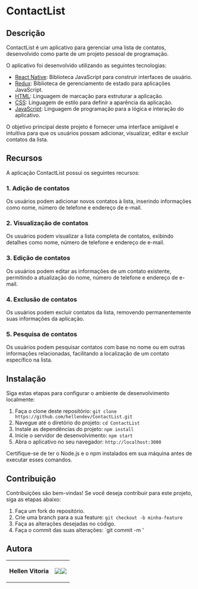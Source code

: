 # ContactList

## Descrição
ContactList é um aplicativo para gerenciar uma lista de contatos, desenvolvido como parte de um projeto pessoal de programação.

O aplicativo foi desenvolvido utilizando as seguintes tecnologias:
- [React Native](https://reactnative.dev): Biblioteca JavaScript para construir interfaces de usuário.
- [Redux](https://redux.js.org): Biblioteca de gerenciamento de estado para aplicações JavaScript.
- [HTML](https://cdn.jsdelivr.net/gh/devicons/devicon/icons/html5/html5-original.svg): Linguagem de marcação para estruturar a aplicação.
- [CSS](https://raw.githubusercontent.com/devicons/devicon/master/icons/css3/css3-original.svg): Linguagem de estilo para definir a aparência da aplicação.
- [JavaScript](https://raw.githubusercontent.com/devicons/devicon/master/icons/javascript/javascript-plain.svg): Linguagem de programação para a lógica e interação do aplicativo.

O objetivo principal deste projeto é fornecer uma interface amigável e intuitiva para que os usuários possam adicionar, visualizar, editar e excluir contatos da lista.

## Recursos
A aplicação ContactList possui os seguintes recursos:

### 1. Adição de contatos
Os usuários podem adicionar novos contatos à lista, inserindo informações como nome, número de telefone e endereço de e-mail.

### 2. Visualização de contatos
Os usuários podem visualizar a lista completa de contatos, exibindo detalhes como nome, número de telefone e endereço de e-mail.

### 3. Edição de contatos
Os usuários podem editar as informações de um contato existente, permitindo a atualização do nome, número de telefone e endereço de e-mail.

### 4. Exclusão de contatos
Os usuários podem excluir contatos da lista, removendo permanentemente suas informações da aplicação.

### 5. Pesquisa de contatos
Os usuários podem pesquisar contatos com base no nome ou em outras informações relacionadas, facilitando a localização de um contato específico na lista.



## Instalação
Siga estas etapas para configurar o ambiente de desenvolvimento localmente:

1. Faça o clone deste repositório: `git clone https://github.com/hellendev/ContactList.git`
2. Navegue até o diretório do projeto: `cd ContactList`
3. Instale as dependências do projeto: `npm install`
4. Inicie o servidor de desenvolvimento: `npm start`
5. Abra o aplicativo no seu navegador: `http://localhost:3000`

Certifique-se de ter o Node.js e o npm instalados em sua máquina antes de executar esses comandos.

## Contribuição
Contribuições são bem-vindas! Se você deseja contribuir para este projeto, siga as etapas abaixo:

1. Faça um fork do repositório.
2. Crie uma branch para a sua feature: `git checkout -b minha-feature`
3. Faça as alterações desejadas no código.
4. Faça o commit das suas alterações: `git commit -m '

## Autora

<table>
  <tbody>

<tr>
    <td><p align="left-center"><b>Hellen Vitoria</b></p></td>
    <td><a href="https://github.com/hellendev" target="_blank"><img src="https://img.shields.io/badge/GitHub-100000?style=for-the-badge&logo=github&logoColor=white" target="_blank" align="center"></a><a href="https://www.linkedin.com/in/hellen-vitoria-032a63234/" target="_blank"><img src="https://img.shields.io/badge/-LinkedIn-%230077B5?style=for-the-badge&logo=linkedin&logoColor=white" target="_blank" align="center"></a></td>
  </tr>

  </tbody>
</table>
